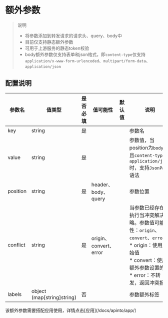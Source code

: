 # 额外参数

> 说明
> * 将参数添加到转发请求的请求头、query、body中 
> * 目前仅支持静态额外参数
> * 可用于上游服务的静态token校验
> * body额外参数仅支持表单和json格式，即`content-type`仅支持`application/x-www-form-urlencoded`、`multipart/form-data`、`application/json`



## 配置说明

| 参数名   | 值类型                     | 是否必填 | 值可能性               | 默认值 | 说明                                                         |
| -------- | -------------------------- | -------- | ---------------------- | ------ | ------------------------------------------------------------ |
| key      | string                     | 是       |                        |        | 参数名                                                       |
| value    | string                     | 是       |                        |        | 参数值，当position为`body`，且`content-type`为`application/json`时，支持`JsonPath`语法 |
| position | string                     | 是       | header、body、query    |        | 参数位置                                                     |
| conflict | string                     | 是       | origin、convert、error |        | 当参数已经存在，执行当冲突解决策略。参数值可能性：`origin`、`convert`、`error`<br/>* origin：使用原始值<br/>* convert：使用额外参数设置的值<br/>* error：不转发，返回冲突报错 |
| labels   | object (map[string]string) | 否       |                        |        | 参数额外标签                                                 |

该额外参数需要搭配应用使用，详情点击[应用](/docs/apinto/app/）
